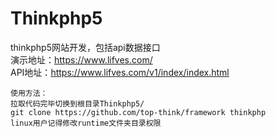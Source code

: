 # Thinkphp5
thinkphp5网站开发，包括api数据接口<br/>
演示地址：<a href="https://www.lifves.com" target="_blank">https://www.lifves.com/</a><br/>
API地址：<a href="https://www.lifves.com/v1/index/index.html" target="_blank">https://www.lifves.com/v1/index/index.html</a>

```
使用方法：
拉取代码完毕切换到根目录Thinkphp5/
git clone https://github.com/top-think/framework thinkphp
linux用户记得修改runtime文件夹目录权限
```
